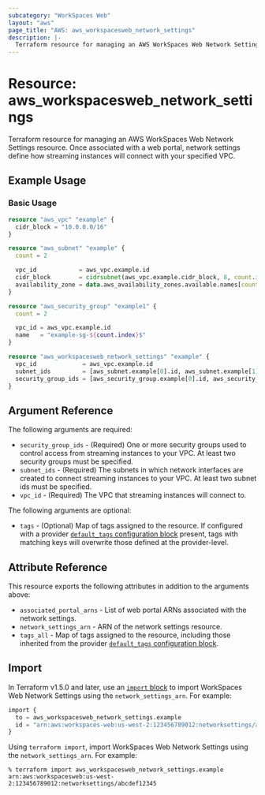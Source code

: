 ```yaml
---
subcategory: "WorkSpaces Web"
layout: "aws"
page_title: "AWS: aws_workspacesweb_network_settings"
description: |-
  Terraform resource for managing an AWS WorkSpaces Web Network Settings.
---
```


# Resource: aws_workspacesweb_network_settings

Terraform resource for managing an AWS WorkSpaces Web Network Settings resource. Once associated with a web portal, network settings define how streaming instances will connect with your specified VPC.

## Example Usage

### Basic Usage

```terraform
resource "aws_vpc" "example" {
  cidr_block = "10.0.0.0/16"
}

resource "aws_subnet" "example" {
  count = 2

  vpc_id            = aws_vpc.example.id
  cidr_block        = cidrsubnet(aws_vpc.example.cidr_block, 8, count.index)
  availability_zone = data.aws_availability_zones.available.names[count.index]
}

resource "aws_security_group" "example1" {
  count = 2

  vpc_id = aws_vpc.example.id
  name   = "example-sg-${count.index}$"
}

resource "aws_workspacesweb_network_settings" "example" {
  vpc_id             = aws_vpc.example.id
  subnet_ids         = [aws_subnet.example[0].id, aws_subnet.example[1].id]
  security_group_ids = [aws_security_group.example[0].id, aws_security_group.example[1].id]
}
```

## Argument Reference

The following arguments are required:

* `security_group_ids` - (Required) One or more security groups used to control access from streaming instances to your VPC. At least two security groups must be specified.
* `subnet_ids` - (Required) The subnets in which network interfaces are created to connect streaming instances to your VPC. At least two subnet ids must be specified.
* `vpc_id` - (Required) The VPC that streaming instances will connect to.

The following arguments are optional:

* `tags` - (Optional) Map of tags assigned to the resource. If configured with a provider [`default_tags` configuration block](/docs/providers/aws/index.html#default_tags-configuration-block) present, tags with matching keys will overwrite those defined at the provider-level.

## Attribute Reference

This resource exports the following attributes in addition to the arguments above:

* `associated_portal_arns` - List of web portal ARNs associated with the network settings.
* `network_settings_arn` - ARN of the network settings resource.
* `tags_all` - Map of tags assigned to the resource, including those inherited from the provider [`default_tags` configuration block](/docs/providers/aws/index.html#default_tags-configuration-block).

## Import

In Terraform v1.5.0 and later, use an [`import` block](https://developer.hashicorp.com/terraform/language/import) to import WorkSpaces Web Network Settings using the `network_settings_arn`. For example:

```terraform
import {
  to = aws_workspacesweb_network_settings.example
  id = "arn:aws:workspaces-web:us-west-2:123456789012:networksettings/abcdef12345"
}
```

Using `terraform import`, import WorkSpaces Web Network Settings using the `network_settings_arn`. For example:

```console
% terraform import aws_workspacesweb_network_settings.example arn:aws:workspacesweb:us-west-2:123456789012:networksettings/abcdef12345
```